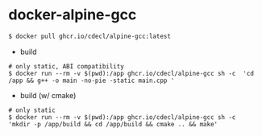 # docker-alpine-gcc

```sh
$ docker pull ghcr.io/cdecl/alpine-gcc:latest
```

- build 
```
# only static, ABI compatibility 
$ docker run --rm -v $(pwd):/app ghcr.io/cdecl/alpine-gcc sh -c  'cd /app && g++ -o main -no-pie -static main.cpp '
```

- build (w/ cmake)
```
# only static
$ docker run --rm -v $(pwd):/app ghcr.io/cdecl/alpine-gcc sh -c  'mkdir -p /app/build && cd /app/build && cmake .. && make'
```
